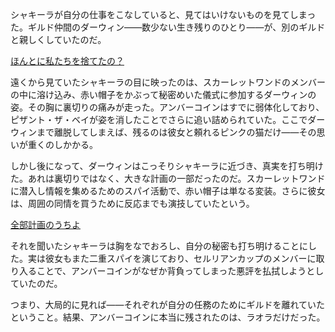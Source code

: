 <!-- title: 二重スパイ -->
<!-- relationship: Alliance -->

シャキーラが自分の仕事をこなしていると、見てはいけないものを見てしまった。ギルド仲間のダーウィン――数少ない生き残りのひとり――が、別のギルドと親しくしていたのだ。

[ほんとに私たちを捨てたの？](#embed:https://www.youtube.com/live/qKlzaYirN88?t=2430)

遠くから見ていたシャキーラの目に映ったのは、スカーレットワンドのメンバーの中に溶け込み、赤い帽子をかぶって秘密めいた儀式に参加するダーウィンの姿。その胸に裏切りの痛みが走った。アンバーコインはすでに弱体化しており、ピザント・ザ・ベイが姿を消したことでさらに追い詰められていた。ここでダーウィンまで離脱してしまえば、残るのは彼女と頼れるピンクの猫だけ――その思いが重くのしかかる。

しかし後になって、ダーウィンはこっそりシャキーラに近づき、真実を打ち明けた。あれは裏切りではなく、大きな計画の一部だったのだ。スカーレットワンドに潜入し情報を集めるためのスパイ活動で、赤い帽子は単なる変装。さらに彼女は、周囲の同情を買うために反応までも演技していたという。

[全部計画のうちよ](#embed:https://www.youtube.com/live/WQRPyJ4zhC0?feature=shared&t=4747)

それを聞いたシャキーラは胸をなでおろし、自分の秘密も打ち明けることにした。実は彼女もまた二重スパイを演じており、セルリアンカップのメンバーに取り入ることで、アンバーコインがなぜか背負ってしまった悪評を払拭しようとしていたのだ。

つまり、大局的に見れば――それぞれが自分の任務のためにギルドを離れていたということ。結果、アンバーコインに本当に残されたのは、ラオラだけだった。
